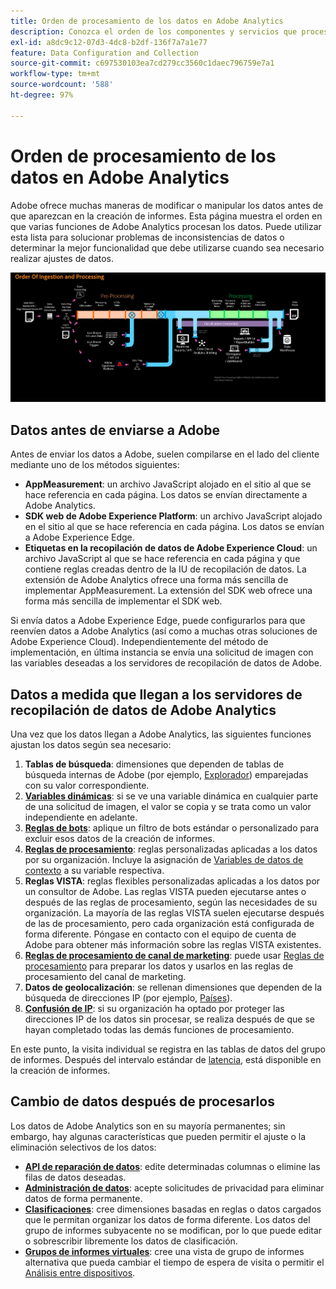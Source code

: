 ```yaml
---
title: Orden de procesamiento de los datos en Adobe Analytics
description: Conozca el orden de los componentes y servicios que procesan los datos en Adobe Analytics.
exl-id: a8dc9c12-07d3-4dc8-b2df-136f7a7a1e77
feature: Data Configuration and Collection
source-git-commit: c697530103ea7cd279cc3560c1daec796759e7a1
workflow-type: tm+mt
source-wordcount: '588'
ht-degree: 97%

---
```


# Orden de procesamiento de los datos en Adobe Analytics

Adobe ofrece muchas maneras de modificar o manipular los datos antes de que aparezcan en la creación de informes. Esta página muestra el orden en que varias funciones de Adobe Analytics procesan los datos. Puede utilizar esta lista para solucionar problemas de inconsistencias de datos o determinar la mejor funcionalidad que debe utilizarse cuando sea necesario realizar ajustes de datos.

![Orden de procesamiento](assets/processing-order.png)

## Datos antes de enviarse a Adobe

Antes de enviar los datos a Adobe, suelen compilarse en el lado del cliente mediante uno de los métodos siguientes:

* **AppMeasurement**: un archivo JavaScript alojado en el sitio al que se hace referencia en cada página. Los datos se envían directamente a Adobe Analytics.
* **SDK web de Adobe Experience Platform**: un archivo JavaScript alojado en el sitio al que se hace referencia en cada página. Los datos se envían a Adobe Experience Edge.
* **Etiquetas en la recopilación de datos de Adobe Experience Cloud**: un archivo JavaScript al que se hace referencia en cada página y que contiene reglas creadas dentro de la IU de recopilación de datos. La extensión de Adobe Analytics ofrece una forma más sencilla de implementar AppMeasurement. La extensión del SDK web ofrece una forma más sencilla de implementar el SDK web.

Si envía datos a Adobe Experience Edge, puede configurarlos para que reenvíen datos a Adobe Analytics (así como a muchas otras soluciones de Adobe Experience Cloud). Independientemente del método de implementación, en última instancia se envía una solicitud de imagen con las variables deseadas a los servidores de recopilación de datos de Adobe.

## Datos a medida que llegan a los servidores de recopilación de datos de Adobe Analytics

Una vez que los datos llegan a Adobe Analytics, las siguientes funciones ajustan los datos según sea necesario:

1. **Tablas de búsqueda**: dimensiones que dependen de tablas de búsqueda internas de Adobe (por ejemplo, [Explorador](/help/components/dimensions/browser.md)) emparejadas con su valor correspondiente.
2. [**Variables dinámicas**](/help/implement/vars/page-vars/dynamic-variables.md): si se ve una variable dinámica en cualquier parte de una solicitud de imagen, el valor se copia y se trata como un valor independiente en adelante.
3. [**Reglas de bots**](/help/admin/admin/c-manage-report-suites/c-edit-report-suites/general/bot-removal/bot-rules.md): aplique un filtro de bots estándar o personalizado para excluir esos datos de la creación de informes.
4. [**Reglas de procesamiento**](/help/admin/admin/c-manage-report-suites/c-edit-report-suites/general/c-processing-rules/processing-rules.md): reglas personalizadas aplicadas a los datos por su organización. Incluye la asignación de [Variables de datos de contexto](/help/implement/vars/page-vars/contextdata.md) a su variable respectiva.
5. **Reglas VISTA**: reglas flexibles personalizadas aplicadas a los datos por un consultor de Adobe. Las reglas VISTA pueden ejecutarse antes o después de las reglas de procesamiento, según las necesidades de su organización. La mayoría de las reglas VISTA suelen ejecutarse después de las de procesamiento, pero cada organización está configurada de forma diferente. Póngase en contacto con el equipo de cuenta de Adobe para obtener más información sobre las reglas VISTA existentes.
6. [**Reglas de procesamiento de canal de marketing**](/help/admin/admin/c-manage-report-suites/c-edit-report-suites/marketing-channels/c-rules.md): puede usar [Reglas de procesamiento](/help/admin/admin/c-manage-report-suites/c-edit-report-suites/general/c-processing-rules/processing-rules.md) para preparar los datos y usarlos en las reglas de procesamiento del canal de marketing.
7. **Datos de geolocalización**: se rellenan dimensiones que dependen de la búsqueda de direcciones IP (por ejemplo, [Países](/help/components/dimensions/countries.md)).
8. [**Confusión de IP**](/help/admin/admin/c-manage-report-suites/c-edit-report-suites/general/general-acct-settings-admin.md): si su organización ha optado por proteger las direcciones IP de los datos sin procesar, se realiza después de que se hayan completado todas las demás funciones de procesamiento.

En este punto, la visita individual se registra en las tablas de datos del grupo de informes. Después del intervalo estándar de [latencia](latency.md), está disponible en la creación de informes.

## Cambio de datos después de procesarlos

Los datos de Adobe Analytics son en su mayoría permanentes; sin embargo, hay algunas características que pueden permitir el ajuste o la eliminación selectivos de los datos:

* [**API de reparación de datos**](https://developer.adobe.com/analytics-apis/docs/2.0/guides/endpoints/data-repair/): edite determinadas columnas o elimine las filas de datos deseadas.
* [**Administración de datos**](/help/admin/admin/c-data-governance/an-gdpr-workflow.md): acepte solicitudes de privacidad para eliminar datos de forma permanente.
* [**Clasificaciones**](/help/components/classifications/c-classifications.md): cree dimensiones basadas en reglas o datos cargados que le permitan organizar los datos de forma diferente. Los datos del grupo de informes subyacente no se modifican, por lo que puede editar o sobrescribir libremente los datos de clasificación.
* [**Grupos de informes virtuales**](/help/components/vrs/vrs-about.md): cree una vista de grupo de informes alternativa que pueda cambiar el tiempo de espera de visita o permitir el [Análisis entre dispositivos](/help/components/cda/overview.md).
